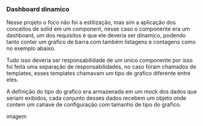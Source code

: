 ### Dashboard dinamico

Nesse projeto o foco não foi a estilização, mas sim a aplicação dos conceitos de solid em um component, nesse caso o componente era um dashboard, um dos requisitos é que ele deveria ser dinamico, podendo tanto conter um grafico de barra com também listagens e contagens como no exemplo abaixo.

Tudo isso deveria ser responsabilidade de um unico componente por isso foi feita uma separação de responsabilidades, no caso foram chamados de templates, esses templates chamavam um tipo de grafico diferente entre eles.

A definição do tipo do grafico era armazenada em um mock dos dados que seriam exibidos, cada conjunto desses dados recebem um objeto onde contem um cahave de configuração com tamanho de tipo do grafico.

imagem